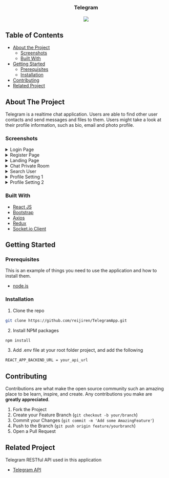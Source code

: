 <br />
<p align="center">

  <h3 align="center">Telegram</h3>
  <p align="center">
    <image align="center" width="200" src='./assets/' />
  </p>
</p>



<!-- TABLE OF CONTENTS -->
## Table of Contents

* [About the Project](#about-the-project)
  * [Screenshots](#screenshots)
  * [Built With](#built-with)
* [Getting Started](#getting-started)
  * [Prerequisites](#prerequisites)
  * [Installation](#installation)
* [Contributing](#contributing)
* [Related Project](#related-project)



<!-- ABOUT THE PROJECT -->
## About The Project


Telegram is a realtime chat application. Users are able to find other user contacts and send messages and files to them. Users might take a look at their profile information, such as bio, email and photo profile.


### Screenshots
<details>
  <summary>
    Login Page
  </summary>
<img src="/screenshot/login.png" alt="login" />
</details>

<details>
  <summary>
    Register Page
  </summary>
<img src="/screenshot/register.png" alt="register" />
</details>

<details>
  <summary>
    Landing Page
  </summary>
<img src="/screenshot/landing.png" alt="landing" />
</details>

<details>
  <summary>
    Chat Private Room
  </summary>
<img src="/screenshot/chat_room.png" alt="chat room" />
</details>

<details>
  <summary>
    Search User
  </summary>
<img src="/screenshot/search_user.png" alt="search user" />
</details>

<details>
  <summary>
    Profile Setting 1
  </summary>
<img src="/screenshot/profile_setting.png" alt="profile setting" />
</details>

<details>
  <summary>
    Profile Setting 2
  </summary>
<img src="/screenshot/profile_setting 2.png" alt="profile setting 2" />
</details>

### Built With

* [React JS](https://reactjs.org/)
* [Bootstrap](https://getbootstrap.com/)
* [Axios](https://axios-http.com/)
* [Redux](https://redux.js.org/)
* [Socket.io Client](https://socket.io/docs/v4/client-api/)


<!-- GETTING STARTED -->
## Getting Started

### Prerequisites

This is an example of things you need to use the application and how to install them.

* [node.js](https://nodejs.org/en/download/)

### Installation

1. Clone the repo
```sh
git clone https://github.com/reijiren/TelegramApp.git
```
2. Install NPM packages
```sh
npm install
```
3. Add .env file at your root folder project, and add the following
```sh
REACT_APP_BACKEND_URL = your_api_url

```

<!-- CONTRIBUTING -->
## Contributing

Contributions are what make the open source community such an amazing place to be learn, inspire, and create. Any contributions you make are **greatly appreciated**.

1. Fork the Project
2. Create your Feature Branch (`git checkout -b your/branch`)
3. Commit your Changes (`git commit -m 'Add some AmazingFeature'`)
4. Push to the Branch (`git push origin feature/yourbranch`)
5. Open a Pull Request


<!-- RELATED PROJECT -->
## Related Project
Telegram RESTful API used in this application
* [Telegram API](https://github.com/reijiren/TelegramAPI)


